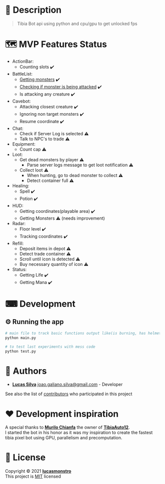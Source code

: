 # 📝 Description

> Tibia Bot api using python and cpu/gpu to get unlocked fps

# 🗺️ MVP Features Status

- ActionBar:
  - Counting slots :heavy_check_mark:
- BattleList:
  - [Getting monsters](battleList/docs/README.md) :heavy_check_mark:
  - [Checking if monster is being attacked](battleList/docs/README.md) :heavy_check_mark:
  - Is attacking any creature :heavy_check_mark:
- Cavebot:
  - Attacking closest creature :heavy_check_mark:
  - Ignoring non target monsters :heavy_check_mark:
  - Resume coordinate :heavy_check_mark:
- Chat:
  - Check if Server Log is selected :warning:
  - Talk to NPC's to trade :warning:
- Equipment:
  - Count cap :warning:
- Loot:
  - Get dead monsters by player :warning:
    - Parse server logs message to get loot notification :warning:
  - Collect loot :warning:
    - When hunting, go to dead monster to collect :warning:
    - Detect container full :warning:
- Healing:
  - Spell :heavy_check_mark:
  - Potion :heavy_check_mark:
- HUD:
  - Getting coordinates(playable area) :heavy_check_mark:
  - Getting Monsters :warning: (needs improvement)
- Radar:
  - Floor level :heavy_check_mark:
  - Tracking coordinates :heavy_check_mark:
- Refill:
  - Deposit items in depot :warning:
  - Detect trade container :warning:
  - Scroll until icon is detected :warning:
  - Buy necessary quantity of icon :warning:
- Status:
  - Getting Life :heavy_check_mark:
  - Getting Mana :heavy_check_mark:

# ⌨ Development

## ⚙ Running the app

```bash
# main file to track basic functions output like(is burning, has helmet equipped, etc)
python main.py

# to test last experiments with mess code
python test.py
```

# 👷 Authors

- [**Lucas Silva**](https://github.com/lucasmonstro) joao.galiano.silva@gmail.com -
  Developer

See also the list of [contributors](../../graphs/contributors) who participated
in this project

# ❤️ Development inspiration

A special thanks to [**Murilo Chianfa**](https://github.com/MuriloChianfa) the owner of [**TibiaAuto12**](https://github.com/MuriloChianfa/TibiaAuto12).  
I started the bot in his honor as it was my inspiration to create the fastest tibia pixel bot using GPU, parallelism and precomputation.

# 📝 License

Copyright © 2021 [**lucasmonstro**](https://github.com/lucasmonstro)  
This project is [MIT](https://opensource.org/licenses/MIT) licensed
